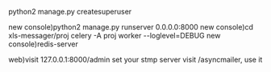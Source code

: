 
python2 manage.py createsuperuser

new console)python2 manage.py runserver 0.0.0.0:8000
new console)cd xls-messager/proj
celery -A proj worker --loglevel=DEBUG
new console)redis-server

web)visit 127.0.0.1:8000/admin
set your stmp server
visit /asyncmailer, use it
